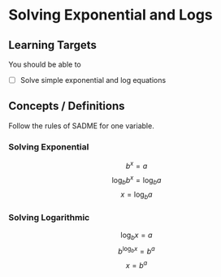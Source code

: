 # Solving Exponential and Logs

## Learning Targets

You should be able to
- [ ] Solve simple exponential and log equations

## Concepts / Definitions

Follow the rules of SADME for one variable.

### Solving Exponential
$$b^x = a$$
$$\log_{b}{b^x} = \log_{b}{a}$$
$$x = \log_{b}{a}$$

### Solving Logarithmic
$$\log_{b}{x} = a$$
$$b^{\log_{b}{x}} = b^a$$
$$x = b^a$$
